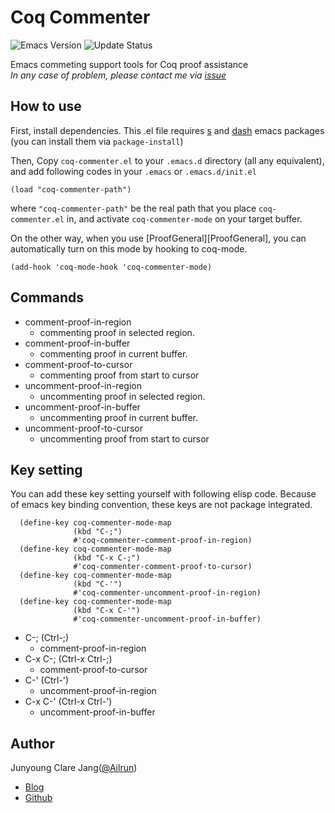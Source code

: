 # Coq Commenter #

![Emacs Version][Emacs]
![Update Status][Status]

[Emacs]: https://img.shields.io/badge/Emacs->=24.1-blue.svg
[Status]: https://img.shields.io/badge/Status-Active-green.svg

Emacs commeting support tools for Coq proof assistance  
_In any case of problem, please contact me via [issue][issue]_

[issue]: https://github.com/Ailrun/coq-commenter/issues

## How to use ##

First, install dependencies. This .el file requires [s][s] and [dash][dash] emacs packages (you can install them via `package-install`)

Then, Copy `coq-commenter.el` to your `.emacs.d` directory (all any equivalent), and add following codes in your `.emacs` or `.emacs.d/init.el`

```
(load "coq-commenter-path")
```

where `"coq-commenter-path"` be the real path that you place `coq-commenter.el` in, and activate `coq-commenter-mode` on your target buffer.

On the other way, when you use [ProofGeneral][ProofGeneral], you can automatically turn on this mode by hooking to coq-mode.

```
(add-hook 'coq-mode-hook 'coq-commenter-mode)
```

[s]: https://github.com/magnars/s.el
[dash]: https://github.com/magnars/dash.el

## Commands ##

- comment-proof-in-region
  - commenting proof in selected region.
- comment-proof-in-buffer
  - commenting proof in current buffer.
- comment-proof-to-cursor
  - commenting proof from start to cursor
- uncomment-proof-in-region
  - uncommenting proof in selected region.
- uncomment-proof-in-buffer
  - uncommenting proof in current buffer.
- uncomment-proof-to-cursor
  - uncommenting proof from start to cursor

## Key setting ##

You can add these key setting yourself with following elisp code. Because of emacs key binding convention, these keys are not package integrated.

```
  (define-key coq-commenter-mode-map
              (kbd "C-;")
              #'coq-commenter-comment-proof-in-region)
  (define-key coq-commenter-mode-map
              (kbd "C-x C-;")
              #'coq-commenter-comment-proof-to-cursor)
  (define-key coq-commenter-mode-map
              (kbd "C-'")
              #'coq-commenter-uncomment-proof-in-region)
  (define-key coq-commenter-mode-map
              (kbd "C-x C-'")
              #'coq-commenter-uncomment-proof-in-buffer)
```

- C-; (Ctrl-;)
  - comment-proof-in-region
- C-x C-; (Ctrl-x Ctrl-;)
  - comment-proof-to-cursor
- C-' (Ctrl-')
  - uncomment-proof-in-region
- C-x C-' (Ctrl-x Ctrl-')
  - uncomment-proof-in-buffer

## Author ##

Junyoung Clare Jang([@Ailrun][Github])

- [Blog][Blog]
- [Github][Github]

[Blog]: https://ailrun.github.io
[Github]: https://github.com/ailrun
